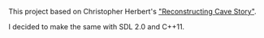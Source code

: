 This project based on Christopher Herbert's ["Reconstructing Cave Story"](https://www.youtube.com/redirect?q=https%3A%2F%2Fwww.youtube.com%2Fplaylist%3Flist%3DPL006xsVEsbKjSKBmLu1clo85yLrwjY67X&session_token=1f8IgNHMWKHO6UV96j9zL0OKMK58MTM5MDI5MTY1M0AxMzkwMjA1MjUz).

I decided to make the same with SDL 2.0 and C++11.
